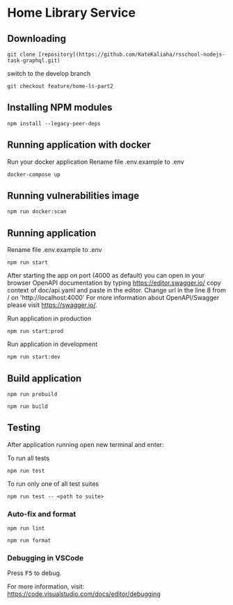 # Home Library Service

## Downloading

```
git clone [repository](https://github.com/KateKaliaha/rsschool-nodejs-task-graphql.git)
```

switch to the develop branch

```
git checkout feature/home-ls-part2
```

## Installing NPM modules

```
npm install --legacy-peer-deps
```

## Running application with docker

Run your docker application
Rename file .env.example to .env

```
docker-compose up
```

## Running vulnerabilities image

```
npm run docker:scan
```

## Running application

Rename file .env.example to .env

```
npm run start
```

After starting the app on port (4000 as default) you can open
in your browser OpenAPI documentation by typing https://editor.swagger.io/ copy context of doc/api.yaml and paste in the editor. Change url in the line 8 from / on 'http://localhost:4000'
For more information about OpenAPI/Swagger please visit https://swagger.io/.

Run application in production

```
npm run start:prod
```

Run application in development

```
npm run start:dev
```

## Build application

```
npm run prebuild
```

```
npm run build
```

## Testing

After application running open new terminal and enter:

To run all tests

```
npm run test
```

To run only one of all test suites

```
npm run test -- <path to suite>
```

### Auto-fix and format

```
npm run lint
```

```
npm run format
```

### Debugging in VSCode

Press <kbd>F5</kbd> to debug.

For more information, visit: https://code.visualstudio.com/docs/editor/debugging
